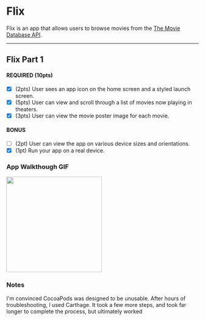 # Flix

Flix is an app that allows users to browse movies from the [The Movie Database API](http://docs.themoviedb.apiary.io/#).

---

## Flix Part 1

#### REQUIRED (10pts)
- [x] (2pts) User sees an app icon on the home screen and a styled launch screen.
- [x] (5pts) User can view and scroll through a list of movies now playing in theaters.
- [x] (3pts) User can view the movie poster image for each movie.

#### BONUS
- [ ] (2pt) User can view the app on various device sizes and orientations.
- [x] (1pt) Run your app on a real device.

### App Walkthough GIF
<img src="https://media.giphy.com/media/Fea9mmRI3O35XBt8hp/giphy.gif" width=250><br>

### Notes
I'm convinced CocoaPods was designed to be unusable.  After hours of troubleshooting, I used Carthage.  It took a few more steps, and took far longer to complete the process, but ultimately worked
